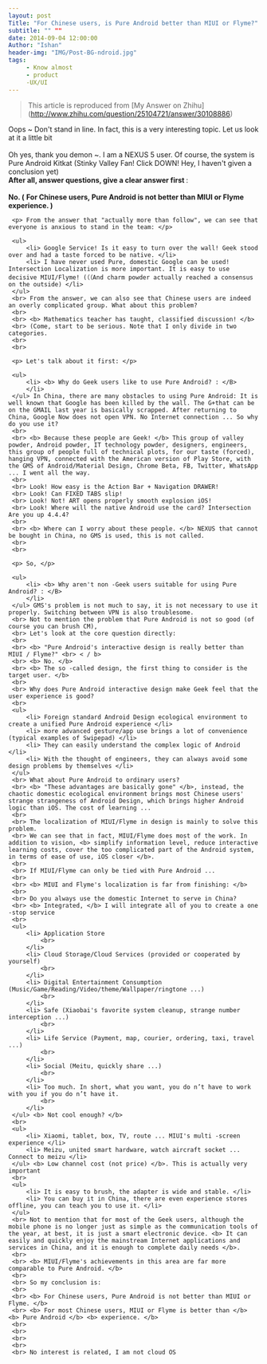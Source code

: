 ```yaml
---
layout: post
Title: "For Chinese users, is Pure Android better than MIUI or Flyme?"
subtitle: "" ""
date: 2014-09-04 12:00:00
Author: "Ishan"
header-img: "IMG/Post-BG-ndroid.jpg"
tags:
     - Know almost
     - product
     -UX/UI
---
```


> This article is reproduced from [My Answer on Zhihu] (http://www.zhihu.com/question/25104721/answer/30108886)


<p> Oops ~ Don't stand in line. In fact, this is a very interesting topic. Let us look at it a little bit
     <br>
     <br> Oh yes, thank you demon ~. I am a NEXUS 5 user. Of course, the system is Pure Android Kitkat (Stinky Valley Fan! Click DOWN! Hey, I haven't given a conclusion yet)
     <br> <b> After all, answer questions, give a clear answer first </b>:
     <br>
     <br> <b> No. (</B> <b> For Chinese users, Pure Android is not better than MIUI or Flyme experience. </B> <b>) </b>

     <p> From the answer that "actually more than follow", we can see that everyone is anxious to stand in the team: </p>

     <ul>
         <li> Google Service! Is it easy to turn over the wall! Geek stood over and had a taste forced to be native. </li>
         <li> I have never used Pure, domestic Google can be used! Intersection Localization is more important. It is easy to use decisive MIUI/Flyme! (（（And charm powder actually reached a consensus on the outside) </li>
     </ul>
     <br> From the answer, we can also see that Chinese users are indeed an overly complicated group. What about this problem?
     <br>
     <br> <b> Mathematics teacher has taught, classified discussion! </b>
     <br> (Come, start to be serious. Note that I only divide in two categories.
     <br>
     <br>

     <p> Let's talk about it first: </p>

     <ul>
         <li> <b> Why do Geek users like to use Pure Android? : </B>
         </li>
     </ul> In China, there are many obstacles to using Pure Android: It is well known that Google has been killed by the wall. The G+that can be on the GMAIL last year is basically scrapped. After returning to China, Google Now does not open VPN. No Internet connection ... So why do you use it?
     <br>
     <br> <b> Because these people are Geek! </b> This group of valley powder, Android powder, IT technology powder, designers, engineers, this group of people full of technical plots, for our taste (forced), hanging VPN, connected with the American version of Play Store, with the GMS of Android/Material Design, Chrome Beta, FB, Twitter, WhatsApp ... I went all the way.
     <br>
     <br> Look! How easy is the Action Bar + Navigation DRAWER!
     <br> Look! Can FIXED TABS slip!
     <br> Look! Not! ART opens properly smooth explosion iOS!
     <br> Look! Where will the native Android use the card? Intersection Are you up 4.4.4?
     <br>
     <br> <b> Where can I worry about these people. </b> NEXUS that cannot be bought in China, no GMS is used, this is not called.
     <br>
     <br>

     <p> So, </p>

     <ul>
         <li> <b> Why aren't non -Geek users suitable for using Pure Android? : </B>
         </li>
     </ul> GMS's problem is not much to say, it is not necessary to use it properly. Switching between VPN is also troublesome.
     <br> Not to mention the problem that Pure Android is not so good (of course you can brush CM),
     <br> Let's look at the core question directly:
     <br>
     <br> <b> "Pure Android's interactive design is really better than MIUI / Flyme?" <br> < / b>
     <br> <b> No. </b>
     <br> <b> The so -called design, the first thing to consider is the target user. </b>
     <br>
     <br> Why does Pure Android interactive design make Geek feel that the user experience is good?
     <br>
     <ul>
         <li> Foreign standard Android Design ecological environment to create a unified Pure Android experience </li>
         <li> more advanced gesture/app use brings a lot of convenience (typical examples of Swipepad) </li>
         <li> They can easily understand the complex logic of Android </li>
         <li> With the thought of engineers, they can always avoid some design problems by themselves </li>
     </ul>
     <br> What about Pure Android to ordinary users?
     <br> <b> "These advantages are basically gone" </b>, instead, the chaotic domestic ecological environment brings most Chinese users' strange strangeness of Android Design, which brings higher Android logic than iOS. The cost of learning ...
     <br>
     <br> The localization of MIUI/Flyme in design is mainly to solve this problem.
     <br> We can see that in fact, MIUI/Flyme does most of the work. In addition to vision, <b> simplify information level, reduce interactive learning costs, cover the too complicated part of the Android system, in terms of ease of use, iOS closer </b>.
     <br>
     <br> If MIUI/Flyme can only be tied with Pure Android ...
     <br>
     <br> <b> MIUI and Flyme's localization is far from finishing: </b>
     <br>
     <br> Do you always use the domestic Internet to serve in China?
     <br> <b> Integrated, </b> I will integrate all of you to create a one -stop service
     <br>
     <ul>
         <li> Application Store
             <br>
         </li>
         <li> Cloud Storage/Cloud Services (provided or cooperated by yourself)
             <br>
         </li>
         <li> Digital Entertainment Consumption (Music/Game/Reading/Video/theme/Wallpaper/ringtone ...)
             <br>
         </li>
         <li> Safe (Xiaobai's favorite system cleanup, strange number interception ...)
             <br>
         </li>
         <li> Life Service (Payment, map, courier, ordering, taxi, travel ...)
             <br>
         </li>
         <li> Social (Meitu, quickly share ...)
             <br>
         </li>
         <li> Too much. In short, what you want, you do n’t have to work with you if you do n’t have it.
             <br>
         </li>
     </ul> <b> Not cool enough? </b>
     <br>
     <ul>
         <li> Xiaomi, tablet, box, TV, route ... MIUI's multi -screen experience </li>
         <li> Meizu, united smart hardware, watch aircraft socket ... Connect to meizu </li>
     </ul> <b> Low channel cost (not price) </b>. This is actually very important
     <br>
     <ul>
         <li> It is easy to brush, the adapter is wide and stable. </li>
         <li> You can buy it in China, there are even experience stores offline, you can teach you to use it. </li>
     </ul>
     <br> Not to mention that for most of the Geek users, although the mobile phone is no longer just as simple as the communication tools of the year, at best, it is just a smart electronic device. <b> It can easily and quickly enjoy the mainstream Internet applications and services in China, and it is enough to complete daily needs </b>.
     <br>
     <br> <b> MIUI/Flyme's achievements in this area are far more comparable to Pure Android. </b>
     <br>
     <br> So my conclusion is:
     <br>
     <br> <b> For Chinese users, Pure Android is not better than MIUI or Flyme. </b>
     <br> <b> For most Chinese users, MIUI or Flyme is better than </b> <b> Pure Android </b> <b> experience. </b>
     <br>
     <br>
     <br>
     <br>
     <br> No interest is related, I am not cloud OS
</p>